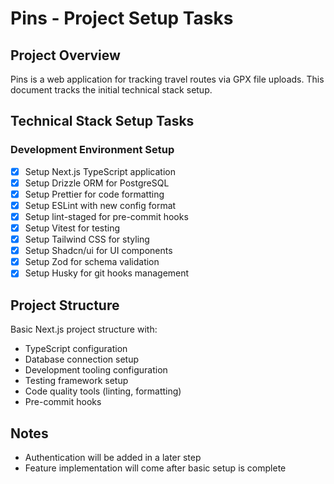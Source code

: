 # Pins - Project Setup Tasks

## Project Overview

Pins is a web application for tracking travel routes via GPX file uploads. This document tracks the initial technical stack setup.

## Technical Stack Setup Tasks

### Development Environment Setup

- [x] Setup Next.js TypeScript application
- [x] Setup Drizzle ORM for PostgreSQL
- [x] Setup Prettier for code formatting
- [x] Setup ESLint with new config format
- [x] Setup lint-staged for pre-commit hooks
- [x] Setup Vitest for testing
- [x] Setup Tailwind CSS for styling
- [x] Setup Shadcn/ui for UI components
- [x] Setup Zod for schema validation
- [x] Setup Husky for git hooks management

## Project Structure

Basic Next.js project structure with:

- TypeScript configuration
- Database connection setup
- Development tooling configuration
- Testing framework setup
- Code quality tools (linting, formatting)
- Pre-commit hooks

## Notes

- Authentication will be added in a later step
- Feature implementation will come after basic setup is complete

